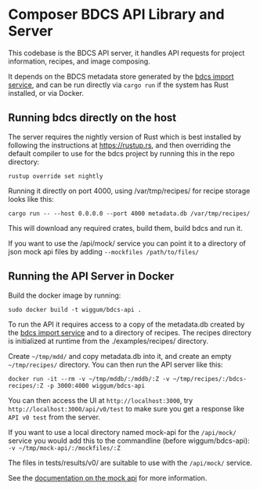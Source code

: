 # Composer BDCS API Library and Server

This codebase is the BDCS API server, it handles API requests for project
information, recipes, and image composing.

It depends on the BDCS metadata store generated by the [bdcs import
service](https://github.com/wiggum/bdcs), and can be run directly via `cargo
run` if the system has Rust installed, or via Docker.

## Running bdcs directly on the host

The server requires the nightly version of Rust which is best installed by
following the instructions at https://rustup.rs, and then overriding the
default compiler to use for the bdcs project by running this in the repo
directory:

`rustup override set nightly`

Running it directly on port 4000, using /var/tmp/recipes/ for recipe storage
looks like this:

`cargo run -- --host 0.0.0.0 --port 4000 metadata.db /var/tmp/recipes/`

This will download any required crates, build them, build bdcs and run it.

If you want to use the /api/mock/ service you can point it to a directory of
json mock api files by adding `--mockfiles /path/to/files/`


## Running the API Server in Docker

Build the docker image by running:

`sudo docker build -t wiggum/bdcs-api .`

To run the API it requires access to a copy of the metadata.db created by the
[bdcs import service](https://github.com/wiggum/bdcs) and to a directory of
recipes. The recipes directory is initialized at runtime from the
./examples/recipes/ directory.

Create `~/tmp/mdd/` and copy metadata.db into it, and create an empty
`~/tmp/recipes/` directory. You can then run the API server like this:

`docker run -it --rm -v ~/tmp/mddb/:/mddb/:Z -v ~/tmp/recipes/:/bdcs-recipes/:Z -p 3000:4000 wiggum/bdcs-api`

You can then access the UI at `http://localhost:3000`, try `http://localhost:3000/api/v0/test` to
make sure you get a response like `API v0 test` from the server.

If you want to use a local directory named mock-api for the `/api/mock/`
service you would add this to the commandline (before wiggum/bdcs-api):
`-v ~/tmp/mock-api/:/mockfiles/:Z`

The files in tests/results/v0/ are suitable to use with the `/api/mock/` service.

See the [documentation on the mock api](src/api/mock.rs) for more information.
